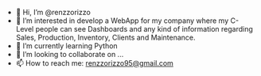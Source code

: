 - 👋 Hi, I’m @renzzorizzo
- 👀 I’m interested in develop a WebApp for my company where my C-Level people can see Dashboards and any kind of information regarding Sales, Production, Inventory, Clients and Maintenance.
- 🌱 I’m currently learning Python
- 💞️ I’m looking to collaborate on ...
- 📫 How to reach me: renzzorizzo95@gmail.com

<!---
renzzorizzo/renzzorizzo is a ✨ special ✨ repository because its `README.md` (this file) appears on your GitHub profile.
You can click the Preview link to take a look at your changes.
--->
